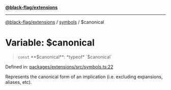 [**@black-flag/extensions**](../../README.md)

***

[@black-flag/extensions](../../README.md) / [symbols](../README.md) / $canonical

# Variable: $canonical

> `const` **$canonical**: *typeof* `$canonical`

Defined in: [packages/extensions/src/symbols.ts:22](https://github.com/Xunnamius/black-flag/blob/c5ada654b2eb8206c373e88bdba1d3a12ccec944/packages/extensions/src/symbols.ts#L22)

Represents the canonical form of an implication (i.e. excluding expansions,
aliases, etc).
